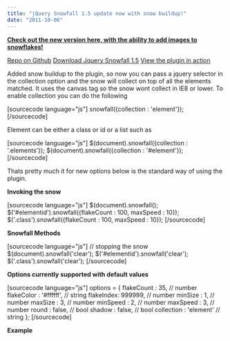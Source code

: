 ```yaml
---
title: "jQuery Snowfall 1.5 update now with snow buildup!"
date: "2011-10-06"
---
```


**[Check out the new version here, with the ability to add images to snowflakes!](http://www.somethinghitme.com/2012/12/08/snowfall-1-6/)**

[Repo on Github](https://github.com/loktar00/JQuery-Snowfall) [Download Jquery Snowfall 1.5](https://github.com/loktar00/JQuery-Snowfall/archive/master.zip) [View the plugin in action](http://loktar00.github.com/JQuery-Snowfall/)

Added snow buildup to the plugin, so now you can pass a jquery selector in the collection option and the snow will collect on top of all the elements matched. It uses the canvas tag so the snow wont collect in IE8 or lower. To enable collection you can do the following

\[sourcecode language="js"\] snowfall({collection : 'element'}); \[/sourcecode\]

Element can be either a class or id or a list such as

\[sourcecode language="js"\] $(document).snowfall({collection : '.elements'}); $(document).snowfall({collection : '#element'}); \[/sourcecode\]

Thats pretty much it for new options below is the standard way of using the plugin.

**Invoking the snow**

\[sourcecode language="js"\] $(document).snowfall(); $('#elementid').snowfall({flakeCount : 100, maxSpeed : 10}); $('.class').snowfall({flakeCount : 100, maxSpeed : 10}); \[/sourcecode\]

**Snowfall Methods**

\[sourcecode language="js"\] // stopping the snow $(document).snowfall('clear'); $('#elementid').snowfall('clear'); $('.class').snowfall('clear'); \[/sourcecode\]

**Options currently supported with default values**

\[sourcecode language="js"\] options = { flakeCount : 35, // number flakeColor : '#ffffff', // string flakeIndex: 999999, // number minSize : 1, // number maxSize : 3, // number minSpeed : 2, // number maxSpeed : 3, // number round : false, // bool shadow : false, // bool collection : 'element' // string }; \[/sourcecode\]

**Example**

<script type="text/javascript" src="http://www.somethinghitme.com/wp-content/themes/somethinghitme/js/snowfall.min.jquery.js"></script>

<script type="text/javascript">// <![CDATA[ $(document).ready(function(){$('#snow-window').snowfall({flakeCount : 100, maxSpeed : 10}); $('#stopsnow').click(function(){ $('#snow-window').snowfall('clear')});}); // ]]></script>
